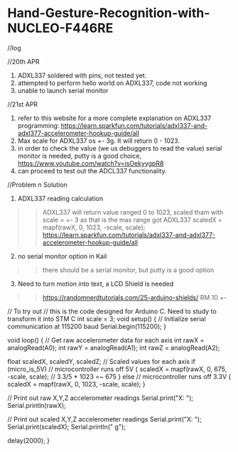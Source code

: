 # Hand-Gesture-Recognition-with-NUCLEO-F446RE


//log

//20th APR
1. ADXL337 soldered with pins, not tested yet.
2. attempted to perform hello world on ADXL337, code not working
3. unable to launch serial monitor

//21st APR
1. refer to this website for a more complete explanation on ADXL337 programming: https://learn.sparkfun.com/tutorials/adxl337-and-adxl377-accelerometer-hookup-guide/all
2. Max scale for ADXL337 os +- 3g. It will return 0 - 1023.
3. in order to check the value (we us debuggers to read the value) serial monitor is needed, putty is a good choice, https://www.youtube.com/watch?v=isOekyygpR8
4. can proceed to test out the ADCL337 functionality.





//Problem n Solution
1. ADXL337 reading calculation
>> ADXL337 will return value ranged 0 to 1023, scaled tham with scale = +- 3 as that is the max range got ADXL337
>> scaledX = mapf(rawX, 0, 1023, -scale, scale);
>> https://learn.sparkfun.com/tutorials/adxl337-and-adxl377-accelerometer-hookup-guide/all

2. no serial monitor option in Kail
>> there should be a serial monitor, but putty is a good option

3. Need to turn motion into text, a LCD Shield is needed
>> https://randomnerdtutorials.com/25-arduino-shields/
>> RM 10 +-



// To try out
// this is the code designed for Arduino C. Need to study to transform it into STM C
int scale = 3;
void setup()
{
  // Initialize serial communication at 115200 baud
  Serial.begin(115200);
}

void loop()
{
  // Get raw accelerometer data for each axis
  int rawX = analogRead(A0);
  int rawY = analogRead(A1);
  int rawZ = analogRead(A2);
  
   float scaledX, scaledY, scaledZ; // Scaled values for each axis
  if (micro_is_5V) // microcontroller runs off 5V
  {
    scaledX = mapf(rawX, 0, 675, -scale, scale); // 3.3/5 * 1023 =~ 675
  }
  else // microcontroller runs off 3.3V
  {
    scaledX = mapf(rawX, 0, 1023, -scale, scale);
  }
  
  // Print out raw X,Y,Z accelerometer readings
  Serial.print("X: "); Serial.println(rawX);

  // Print out scaled X,Y,Z accelerometer readings
  Serial.print("X: "); Serial.print(scaledX); Serial.println(" g");
  
  delay(2000);
}
